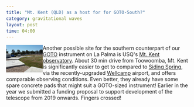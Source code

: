 ```yaml
---
title: "Mt. Kent (QLD) as a host for for GOTO-South?"
category: gravitational waves
layout: post
time: 04:00
---
```

<!-- header generated from blosxom format post; make_header.pl 23.1.2022 -->
<p>
      <img src="/images/2018-08-22 11.30.10.jpg" width="100" align="left">
Another possible site
for the southern counterpart of our <a href="http://goto-observatory.org">GOTO</a> instrument on La Palma is USQ's <a href="https://www.usq.edu.au/hes/school-of-agricultural-computation-and-environmental-sciences/mt-kent-observatory">Mt. Kent observatory</a>.
About 30 min drive from Toowoomba, Mt. Kent is significantly easier to get to compared to 
<a href="/~dgallow/cgi-bin/blosxom.cgi/gravitational%20waves/goto-south.html">Siding Spring</a>, via the recently-upgraded <a href="https://www.wellcamp.com.au">Wellcamp</a> airport, and offers comparable observing conditions.
Even better, they already have some spare concrete pads that might suit a GOTO-sized instrument!
Earlier in the year we submitted a 
funding proposal to support development of the
telescope from 2019 onwards. Fingers crossed!

